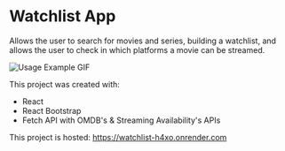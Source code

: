 # Watchlist App

Allows the user to search for movies and series, building a watchlist, and allows the user to check in which platforms a movie can be streamed.

![Usage Example GIF](img/example.gif)

This project was created with: 
* React 
* React Bootstrap
* Fetch API with OMDB's & Streaming Availability's APIs

This project is hosted:
https://watchlist-h4xo.onrender.com
